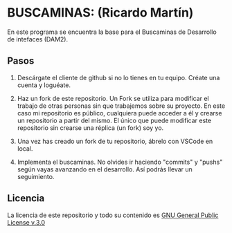 BUSCAMINAS: (Ricardo Martín)
=========================

En este programa se encuentra la base para el Buscaminas de Desarrollo de intefaces (DAM2).

Pasos
-----

1. Descárgate el cliente de github si no lo tienes en tu equipo. Créate una cuenta y loguéate.

2. Haz un fork de este repositorio. Un Fork se utiliza para modificar el trabajo de otras personas sin que trabajemos sobre su proyecto. En este caso mi repositorio es público, cualquiera puede acceder a él y crearse un repositorio a partir del mismo. El único que puede modificar este repositorio sin crearse una réplica (un fork) soy yo.

3. Una vez has creado un fork de tu repositorio, ábrelo con VSCode en local. 

4.  Implementa el buscaminas. No olvides ir haciendo "commits" y "pushs" según vayas avanzando en el desarrollo. Así podrás llevar un seguimiento.



Licencia
--------

La licencia de este repositorio y todo su contenido es [GNU General Public License v.3.0](https://es.wikipedia.org/wiki/Licencia_p%C3%BAblica_general_de_GNU) 
